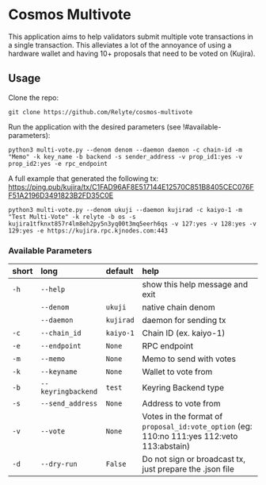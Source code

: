 # Cosmos Multivote

This application aims to help validators submit multiple vote transactions in a single transaction. This alleviates a lot of the annoyance of using a hardware wallet and having 10+ proposals that need to be voted on (Kujira).

## Usage

Clone the repo:

```
git clone https://github.com/Relyte/cosmos-multivote
```

Run the application with the desired parameters (see !#available-parameters):

```
python3 multi-vote.py --denom denom --daemon daemon -c chain-id -m "Memo" -k key_name -b backend -s sender_address -v prop_id1:yes -v prop_id2:yes -e rpc_endpoint
```

A full example that generated the following tx:
https://ping.pub/kujira/tx/C1FAD96AF8E517144E12570C851B8405CEC076FF51A2196D3491823B2FD35C0E

```
python3 multi-vote.py --denom ukuji --daemon kujirad -c kaiyo-1 -m "Test Multi-Vote" -k relyte -b os -s kujira1tfknxt857r4lm8eh2py5n3yq00t3mq5eerh6qs -v 127:yes -v 128:yes -v 129:yes -e https://kujira.rpc.kjnodes.com:443
```

### Available Parameters

|short|long|default|help|
| :--- | :--- | :--- | :--- |
|`-h`|`--help`||show this help message and exit|
||`--denom`|`ukuji`|native chain denom|
||`--daemon`|`kujirad`|daemon for sending tx|
|`-c`|`--chain_id`|`kaiyo-1`|Chain ID (ex. kaiyo-1)|
|`-e`|`--endpoint`|`None`|RPC endpoint|
|`-m`|`--memo`|`None`|Memo to send with votes|
|`-k`|`--keyname`|`None`|Wallet to vote from|
|`-b`|`--keyringbackend`|`test`|Keyring Backend type|
|`-s`|`--send_address`|`None`|Address to vote from|
|`-v`|`--vote`|`None`|Votes in the format of `proposal_id:vote_option` (eg: 110:no 111:yes 112:veto 113:abstain)|
|`-d`|`--dry-run`|`False`|Do not sign or broadcast tx, just prepare the .json file|